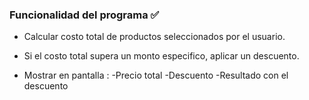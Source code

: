 ### Funcionalidad del programa :white_check_mark:

- Calcular costo total de productos seleccionados por el usuario.

- Si el costo total supera un monto especifico, aplicar un descuento.

- Mostrar en pantalla : 
  -Precio total
  -Descuento
  -Resultado con el descuento
